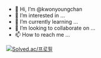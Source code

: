 - 👋 Hi, I’m @kwonyoungchan
- 👀 I’m interested in ...
- 🌱 I’m currently learning ...
- 💞️ I’m looking to collaborate on ...
- 📫 How to reach me ...

<!---
kwonyoungchan/kwonyoungchan is a ✨ special ✨ repository because its `README.md` (this file) appears on your GitHub profile.
You can click the Preview link to take a look at your changes.
--->

[![Solved.ac/프로필](http://mazassumnida.wtf/api/v2/generate_badge?boj=kyckyc053)](https://solved.ac/kyckyc0530)

